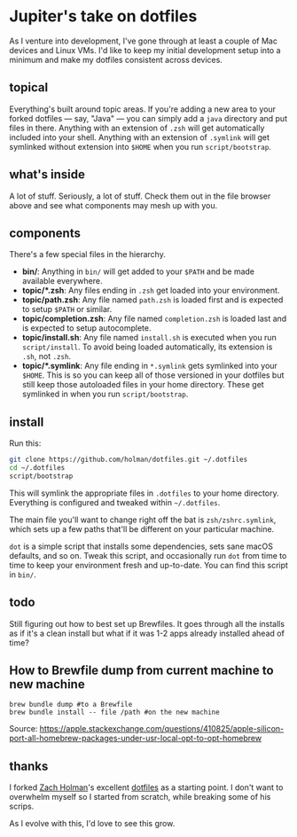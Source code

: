 # Jupiter's take on dotfiles

As I venture into development, I've gone through at least a couple of Mac devices and Linux VMs. I'd like to keep my initial development setup into a minimum and make my dotfiles consistent across devices.

## topical

Everything's built around topic areas. If you're adding a new area to your
forked dotfiles — say, "Java" — you can simply add a `java` directory and put
files in there. Anything with an extension of `.zsh` will get automatically
included into your shell. Anything with an extension of `.symlink` will get
symlinked without extension into `$HOME` when you run `script/bootstrap`.

## what's inside

A lot of stuff. Seriously, a lot of stuff. Check them out in the file browser
above and see what components may mesh up with you.

## components

There's a few special files in the hierarchy.

- **bin/**: Anything in `bin/` will get added to your `$PATH` and be made
  available everywhere.
- **topic/\*.zsh**: Any files ending in `.zsh` get loaded into your
  environment.
- **topic/path.zsh**: Any file named `path.zsh` is loaded first and is
  expected to setup `$PATH` or similar.
- **topic/completion.zsh**: Any file named `completion.zsh` is loaded
  last and is expected to setup autocomplete.
- **topic/install.sh**: Any file named `install.sh` is executed when you run `script/install`. To avoid being loaded automatically, its extension is `.sh`, not `.zsh`.
- **topic/\*.symlink**: Any file ending in `*.symlink` gets symlinked into
  your `$HOME`. This is so you can keep all of those versioned in your dotfiles
  but still keep those autoloaded files in your home directory. These get
  symlinked in when you run `script/bootstrap`.

## install

Run this:

```sh
git clone https://github.com/holman/dotfiles.git ~/.dotfiles
cd ~/.dotfiles
script/bootstrap
```

This will symlink the appropriate files in `.dotfiles` to your home directory.
Everything is configured and tweaked within `~/.dotfiles`.

The main file you'll want to change right off the bat is `zsh/zshrc.symlink`,
which sets up a few paths that'll be different on your particular machine.

`dot` is a simple script that installs some dependencies, sets sane macOS
defaults, and so on. Tweak this script, and occasionally run `dot` from
time to time to keep your environment fresh and up-to-date. You can find
this script in `bin/`.

## todo
Still figuring out how to best set up Brewfiles. It goes through all the installs as if it's a clean install but what if it was 1-2 apps already installed ahead of time?

## How to Brewfile dump from current machine to new machine
```
brew bundle dump #to a Brewfile
brew bundle install -- file /path #on the new machine
```

Source:
https://apple.stackexchange.com/questions/410825/apple-silicon-port-all-homebrew-packages-under-usr-local-opt-to-opt-homebrew

## thanks
I forked [Zach Holman](https://github.com/holman)'s excellent [dotfiles](https://github.com/holman/dotfiles) as a starting point. I don't want to overwhelm myself so I started from scratch, while breaking some of his scrips.

As I evolve with this, I'd love to see this grow.
